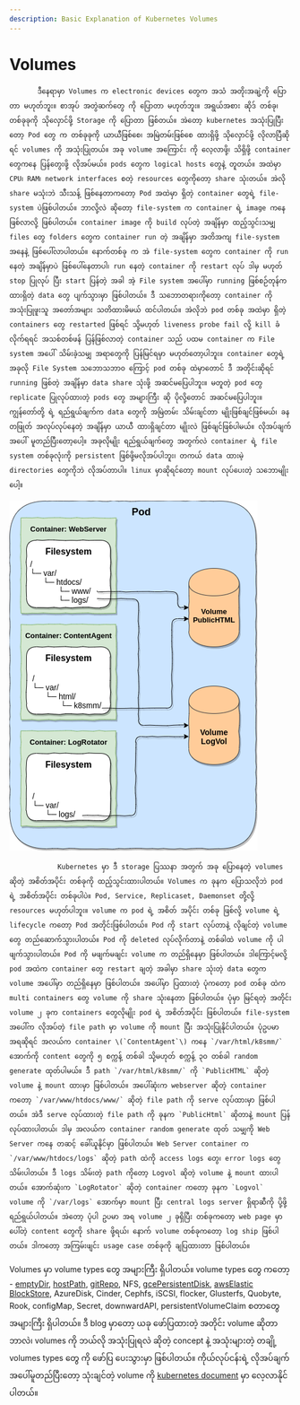 ```yaml
---
description: Basic Explanation of Kubernetes Volumes
---
```


# Volumes

           ဒီနေရာမှာ Volumes က electronic devices တွေက အသံ အတိုးအချဲ့ကို ပြောတာ မဟုတ်ဘူး။ စာအုပ် အတွဲဆက်တွေ ကို ပြောတာ မဟုတ်ဘူး။ အရွယ်အစား ဆိုဒ် တစ်ခု၊ တစ်ခုခုကို သိုလှောင်ဖို့ Storage ကို ပြောတာ ဖြစ်တယ်။ အဲတော့ kubernetes အသုံးပြုပြီးတော့ Pod တွေ က တစ်ခုခုကို ယာယီဖြစ်စေ၊ အမြဲတမ်းဖြစ်စေ ထားရှိဖို့ သိုလှောင်ဖို့ လိုလာပြီဆိုရင် volumes ကို အသုံးပြုတယ်။ အခု volume အကြောင်း ကို လေ့လာဖို့၊ သိရှိဖို့ container တွေကနေ ပြန်တွေးဖို့ လိုအပ်မယ်။ pods တွေက logical hosts တွေနဲ့ တူတယ်။ အထဲမှာ CPU၊ RAM၊ network interfaces စတဲ့ resources တွေကိုတော့ share သုံးတယ်။ အဲလို share မသုံးဘဲ သီးသန့် ဖြစ်နေတာကတော့ Pod အထဲမှာ ရှိတဲ့ container တွေရဲ့ file-system ပဲဖြစ်ပါတယ်။ ဘာလို့လဲ ဆိုတော့ file-system က container ရဲ့ image ကနေ ဖြစ်လာလို့ ဖြစ်ပါတယ်။ container image ကို build လုပ်တဲ့ အချိန်မှာ ထည့်သွင်းသမျှ files တွေ folders တွေက container run တဲ့ အချိန်မှာ အတိအကျ file-system အနေနဲ့ ဖြစ်ပေါ်လာပါတယ်။ နောက်တစ်ခု က အဲ file-system တွေက container ကို run နေတဲ့ အချိန်မှာပဲ ဖြစ်ပေါ်နေတာပါ၊ run နေတဲ့ container ကို restart လုပ် ဒါမှ မဟုတ် stop ပြုလုပ် ပြီး start ပြန်တဲ့ အခါ အဲ့ File system အပေါ်မှာ running ဖြစ်စဉ်တုန်က ထားရှိတဲ့ data တွေ ပျက်သွားမှာ ဖြစ်ပါတယ်။ ဒီ သဘောတရားကိုတော့ container ကို အသုံးပြုဖူးသူ အတော်အများ သတိထားမိမယ် ထင်ပါတယ်။ အဲလိုဘဲ pod တစ်ခု အထဲမှာ ရှိတဲ့ containers တွေ restarted ဖြစ်ရင် သို့မဟုတ် liveness probe fail လို့ kill ခံလိုက်ရရင် အသစ်တစ်ဖန် ပြန်ဖြစ်လာတဲ့ container သည် ပထမ container က File system အပေါ် သိမ်းခဲ့သမျှ အရာတွေကို ပြန်မြင်ရမှာ မဟုတ်တော့ပါဘူး။ container တွေရဲ့ အခုလို File System သဘောသဘာ၀ ကြောင့် pod တစ်ခု ထဲမှာတောင် ဒီ အတိုင်းဆိုရင် running ဖြစ်တဲ့ အချိန်မှာ data share သုံးဖို့ အဆင်မပြေပါဘူး။ မတူတဲ့ pod တွေ replicate ပြုလုပ်ထားတဲ့ pods တွေ အများကြီး ဆို ပိုလို့တောင် အဆင်မပြေပါဘူး။ ကျွန်တော်တို့ ရဲ့ ရည်ရွယ်ချက်က data တွေကို အမြဲတမ်း သိမ်းချင်တာ မျိုးဖြစ်ချင်ဖြစ်မယ်၊ ခနတဖြုတ် အလုပ်လုပ်နေတဲ့ အချိန်မှာ ယာယီ ထားရှိချင်တာ မျိုးလဲ ဖြစ်ချင်ဖြစ်ပါမယ်။ လိုအပ်ချက် အပေါ် မူတည်ပြီးတော့ပေါ့။ အခုလိုမျိုး ရည်ရွယ်ချက်တွေ အတွက်လဲ container ရဲ့ file system တစ်ခုလုံးကို persistent ဖြစ်ဖို့မလိုအပ်ပါဘူး၊ တကယ် data ထားမဲ့ directories တွေကိုဘဲ လိုအပ်တာပါ။ linux မှာဆိုရင်တော့ mount လုပ်ပေးတဲ့ သဘောမျိုးပေါ့။

![Volume](../.gitbook/assets/volume.png)

                Kubernetes မှာ ဒီ storage ပြဿနာ အတွက် အခု ပြောနေတဲ့ volumes ဆိုတဲ့ အစိတ်အပိုင်း တစ်ခုကို ထည့်သွင်းထားပါတယ်။ Volumes က ခုနက ပြောသလိုဘဲ pod ရဲ့ အစိတ်အပိုင်း တစ်ခုပါပဲ။ Pod, Service, Replicaset, Daemonset တို့လို့ resources မဟုတ်ပါဘူး။ volume က pod ရဲ့ အစိတ် အပိုင်း တစ်ခု ဖြစ်လို့ volume ရဲ့ lifecycle ကတော့ Pod အတိုင်းဖြစ်ပါတယ်။ Pod ကို start လုပ်တာနဲ့ လိုချင်တဲ့ volume တွေ တည်ဆောက်သွားပါတယ်။ Pod ကို deleted လုပ်လိုက်တာနဲ့ တစ်ခါထဲ volume ကို ပါဖျက်သွားပါတယ်။ Pod ကို မဖျက်မချင်း volume က တည်ရှိနေမှာ ဖြစ်ပါတယ်။ ဒါကြောင့်မလို့ pod အထဲက container တွေ restart ချတဲ့ အခါမှာ share သုံးတဲ့ data တွေက volume အပေါ်မှာ တည်ရှိနေမှာ ဖြစ်ပါတယ်။ အပေါ်မှာ ပြထားတဲ့ ပုံကတော့ pod တစ်ခု ထဲက multi containers တွေ volume ကို share သုံးနေတာ ဖြစ်ပါတယ်။ ပုံမှာ မြင်ရတဲ့ အတိုင်း volume ၂ ခုက containers တွေလိုမျိုး pod ရဲ့ အစိတ်အပိုင်း ဖြစ်ပါတယ်။ file-system အပေါ်က လိုအပ်တဲ့ file path မှာ volume ကို mount ပြီး အသုံးပြုနိုင်ပါတယ်။ ပုံဥပမာ အရဆိုရင် အလယ်က container \(`ContentAgent`\) ကနေ `/var/html/k8smm/` အောက်ကို content တွေကို ၅ စက္ကန့် တစ်ခါ သို့မဟုတ် စက္ကန့် ၃၀ တစ်ခါ random generate ထုတ်ပါမယ်။ ဒီ path `/var/html/k8smm/` ကို `PublicHTML` ဆိုတဲ့ volume နဲ့ mount ထားမှာ ဖြစ်ပါတယ်။ အပေါ်ဆုံးက webserver ဆိုတဲ့ container ကတော့ `/var/www/htdocs/www/` ဆိုတဲ့ file path ကို serve လုပ်ထားမှာ ဖြစ်ပါတယ်။ အဲဒီ serve လုပ်ထားတဲ့ file path ကို ခုနက `PublicHtml` ဆိုတာနဲ့ mount ပြန်လုပ်ထားပါတယ်၊ ဒါမှ အလယ်က container random generate ထုတ် သမျှကို Web Server ကနေ တဆင့် ခေါ်ယူနိုင်မှာ ဖြစ်ပါတယ်။ Web Server container က `/var/www/htdocs/logs` ဆိုတဲ့ path ထဲကို access logs တွေ၊ error logs တွေ သိမ်းပါတယ်။ ဒီ logs သိမ်းတဲ့ path ကိုတော့ Logvol ဆိုတဲ့ volume နဲ့ mount ထားပါတယ်။ အောက်ဆုံးက `LogRotator` ဆိုတဲ့ container ကတော့ ခုနက `Logvol` volume ကို `/var/logs` အောက်မှာ mount ပြီး central logs server ရှိရာဆီကို ပို့ဖို့ ရည်ရွယ်ပါတယ်။ အဲတော့ ပုံပါ ဥပမာ အရ volume ၂ ခုရှိပြီး တစ်ခုကတော့ web page မှာ ပေါ်တဲ့ content တွေကို share ဖို့ရယ်၊ နောက် volume တစ်ခုကတော့ log ship ဖြစ်ပါတယ်။ ဒါကတော့ အကြမ်းဖျင်း usage case တစ်ခုကို ချပြထားတာ ဖြစ်ပါတယ်။

 Volumes မှာ volume types တွေ အများကြီး ရှိပါတယ်။ volume types တွေ ကတော့ - [emptyDir](https://blog.k8smm.org/volumes/emptydir), [hostPath](https://blog.k8smm.org/volumes/hostpath), [gitRepo](https://blog.k8smm.org/volumes/gitrepo), NFS, [gcePersistentDisk](https://blog.k8smm.org/volumes/gce-persistent-disk), [awsElastic BlockStore](https://blog.k8smm.org/volumes/aws-elastic-blockstore), AzureDisk, Cinder, Cephfs, iSCSI, flocker, Glusterfs, Quobyte, Rook, configMap, Secret, downwardAPI, persistentVolumeClaim စတာတွေ အများကြီး ရှိပါတယ်။ ဒီ blog မှာတော့ ယခု ဖော်ပြထားတဲ့ အတိုင်း volume ဆိုတာ ဘာလဲ၊ volumes ကို ဘယ်လို အသုံးပြုရလဲ ဆိုတဲ့ concept နဲ့ အသုံးများတဲ့ တချို့ volumes types တွေ ကို ဖော်ပြ ပေးသွားမှာ ဖြစ်ပါတယ်။ ကိုယ်လုပ်ငန်းရဲ့ လိုအပ်ချက် အပေါ်မူတည်ပြီးတော့ သုံးချင်တဲ့ volume ကို [kubernetes document](https://kubernetes.io/docs/concepts/storage/volumes/#types-of-volumes) မှာ လေ့လာနိုင်ပါတယ်။ 

